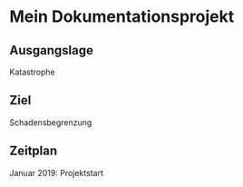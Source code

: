# Mein Dokumentationsprojekt

## Ausgangslage

Katastrophe

## Ziel

Schadensbegrenzung

## Zeitplan

Januar 2019: Projektstart
